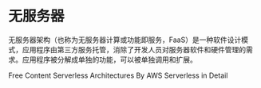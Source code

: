 # 无服务器

无服务器架构（也称为无服务器计算或功能即服务，FaaS）是一种软件设计模式，应用程序由第三方服务托管，消除了开发人员对服务器软件和硬件管理的需求。应用程序被分解成单独的功能，可以被单独调用和扩展。

<ResourceGroupTitle>Free Content</ResourceGroupTitle>
<BadgeLink colorScheme='blue' badgeText='Official Docs' href='https://aws.amazon.com/lambda/serverless-architectures-learn-more/'>Serverless Architectures By AWS</BadgeLink>
<BadgeLink colorScheme='yellow' badgeText='Read' href='https://martinfowler.com/articles/serverless.html'>Serverless in Detail</BadgeLink>